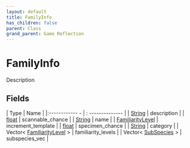 ```yaml
---
layout: default
title: FamilyInfo
has_children: false
parent: Class
grand_parent: Game Reflection
---
```

# FamilyInfo
Description 

## Fields
| Type | Name |
|:------------ - | : -------------- |
| [String](game-reflection/components/string.md) | description |
| [float](game-reflection/components/float.md) | scannable_chance |
| [String](game-reflection/components/string.md) | name |
| [FamiliarityLevel](game-reflection/classes/familiarity_level.md) | increment_template |
| [float](game-reflection/components/float.md) | specimen_chance |
| [String](game-reflection/components/string.md) | category |
| Vector< [FamiliarityLevel](game-reflection/classes/familiarity_level.md) > | familiarity_levels |
| Vector< [SubSpecies](game-reflection/classes/sub_species.md) > | subspecies_vec |

